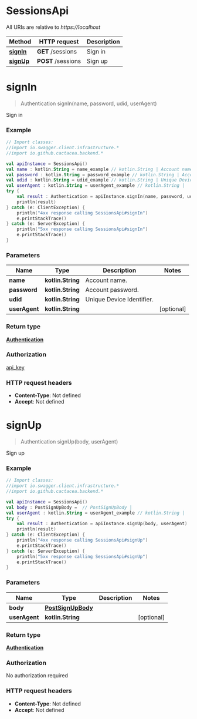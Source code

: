 # SessionsApi

All URIs are relative to *https://localhost*

Method | HTTP request | Description
------------- | ------------- | -------------
[**signIn**](SessionsApi.md#signIn) | **GET** /sessions | Sign in
[**signUp**](SessionsApi.md#signUp) | **POST** /sessions | Sign up


<a name="signIn"></a>
# **signIn**
> Authentication signIn(name, password, udid, userAgent)

Sign in

### Example
```kotlin
// Import classes:
//import io.swagger.client.infrastructure.*
//import io.github.cactacea.backend.*

val apiInstance = SessionsApi()
val name : kotlin.String = name_example // kotlin.String | Account name.
val password : kotlin.String = password_example // kotlin.String | Account password.
val udid : kotlin.String = udid_example // kotlin.String | Unique Device Identifier.
val userAgent : kotlin.String = userAgent_example // kotlin.String | 
try {
    val result : Authentication = apiInstance.signIn(name, password, udid, userAgent)
    println(result)
} catch (e: ClientException) {
    println("4xx response calling SessionsApi#signIn")
    e.printStackTrace()
} catch (e: ServerException) {
    println("5xx response calling SessionsApi#signIn")
    e.printStackTrace()
}
```

### Parameters

Name | Type | Description  | Notes
------------- | ------------- | ------------- | -------------
 **name** | **kotlin.String**| Account name. |
 **password** | **kotlin.String**| Account password. |
 **udid** | **kotlin.String**| Unique Device Identifier. |
 **userAgent** | **kotlin.String**|  | [optional]

### Return type

[**Authentication**](Authentication.md)

### Authorization

[api_key](../README.md#api_key)

### HTTP request headers

 - **Content-Type**: Not defined
 - **Accept**: Not defined

<a name="signUp"></a>
# **signUp**
> Authentication signUp(body, userAgent)

Sign up

### Example
```kotlin
// Import classes:
//import io.swagger.client.infrastructure.*
//import io.github.cactacea.backend.*

val apiInstance = SessionsApi()
val body : PostSignUpBody =  // PostSignUpBody | 
val userAgent : kotlin.String = userAgent_example // kotlin.String | 
try {
    val result : Authentication = apiInstance.signUp(body, userAgent)
    println(result)
} catch (e: ClientException) {
    println("4xx response calling SessionsApi#signUp")
    e.printStackTrace()
} catch (e: ServerException) {
    println("5xx response calling SessionsApi#signUp")
    e.printStackTrace()
}
```

### Parameters

Name | Type | Description  | Notes
------------- | ------------- | ------------- | -------------
 **body** | [**PostSignUpBody**](PostSignUpBody.md)|  |
 **userAgent** | **kotlin.String**|  | [optional]

### Return type

[**Authentication**](Authentication.md)

### Authorization

No authorization required

### HTTP request headers

 - **Content-Type**: Not defined
 - **Accept**: Not defined

